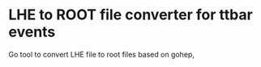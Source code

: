 # LHE to ROOT file converter for ttbar events

Go tool to convert LHE file to root files based on gohep, 
